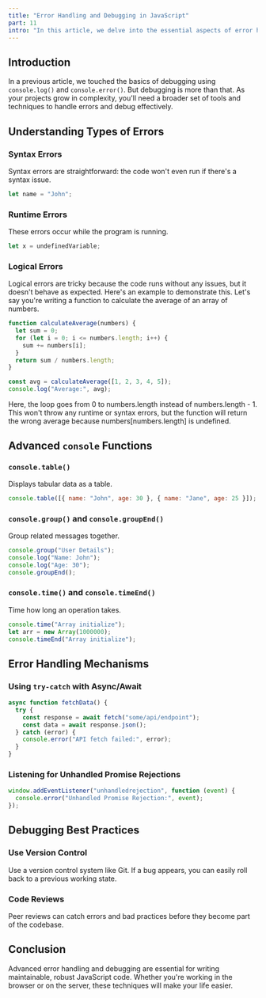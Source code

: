 ```yaml
---
title: "Error Handling and Debugging in JavaScript"
part: 11
intro: "In this article, we delve into the essential aspects of error handling and debugging in JavaScript. Learn about different types of errors, advanced debugging techniques, and various error-handling mechanisms to develop robust and maintainable JavaScript applications."
---
```


## Introduction

In a previous article, we touched the basics of debugging using `console.log()`
and `console.error()`. But debugging is more than that. As your projects grow in
complexity, you'll need a broader set of tools and techniques to handle errors
and debug effectively.

## Understanding Types of Errors

### Syntax Errors

Syntax errors are straightforward: the code won't even run if there's a syntax
issue.

```javascript
let name = "John";
```

### Runtime Errors

These errors occur while the program is running.

```javascript
let x = undefinedVariable;
```

### Logical Errors

Logical errors are tricky because the code runs without any issues, but it
doesn't behave as expected. Here's an example to demonstrate this. Let's say
you're writing a function to calculate the average of an array of numbers.

```javascript
function calculateAverage(numbers) {
  let sum = 0;
  for (let i = 0; i <= numbers.length; i++) {
    sum += numbers[i];
  }
  return sum / numbers.length;
}

const avg = calculateAverage([1, 2, 3, 4, 5]);
console.log("Average:", avg);
```

Here, the loop goes from 0 to numbers.length instead of numbers.length - 1. This
won't throw any runtime or syntax errors, but the function will return the wrong
average because numbers[numbers.length] is undefined.

## Advanced `console` Functions

### `console.table()`

Displays tabular data as a table.

```javascript
console.table([{ name: "John", age: 30 }, { name: "Jane", age: 25 }]);
```

### `console.group()` and `console.groupEnd()`

Group related messages together.

```javascript
console.group("User Details");
console.log("Name: John");
console.log("Age: 30");
console.groupEnd();
```

### `console.time()` and `console.timeEnd()`

Time how long an operation takes.

```javascript
console.time("Array initialize");
let arr = new Array(1000000);
console.timeEnd("Array initialize");
```

## Error Handling Mechanisms

### Using `try-catch` with Async/Await

```javascript
async function fetchData() {
  try {
    const response = await fetch("some/api/endpoint");
    const data = await response.json();
  } catch (error) {
    console.error("API fetch failed:", error);
  }
}
```

### Listening for Unhandled Promise Rejections

```javascript
window.addEventListener("unhandledrejection", function (event) {
  console.error("Unhandled Promise Rejection:", event);
});
```

## Debugging Best Practices

### Use Version Control

Use a version control system like Git. If a bug appears, you can easily roll
back to a previous working state.

### Code Reviews

Peer reviews can catch errors and bad practices before they become part of the
codebase.

## Conclusion

Advanced error handling and debugging are essential for writing maintainable,
robust JavaScript code. Whether you're working in the browser or on the server,
these techniques will make your life easier.
